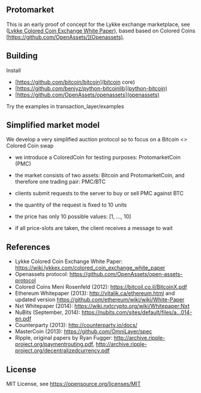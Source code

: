 ## Protomarket

This is an early proof of concept for the Lykke exchange marketplace, see ([Lykke Colored Coin Exchange White Paper](https://wiki.lykkex.com/colored_coin_exchange_white_paper)), based
based on Colored Coins [https://github.com/OpenAssets/](Openassets).

## Building

Install

* [https://github.com/bitcoin/bitcoin](bitcoin core)  
* [https://github.com/benjyz/python-bitcoinlib](python-bitcoin)
* [https://github.com/OpenAssets/openassets](openassets)

Try the examples in transaction_layer/examples

## Simplified market model

We develop a very simplified auction protocol so to focus on a Bitcoin <> Colored Coin swap

* we introduce a ColoredCoin for testing purposes: ProtomarketCoin (PMC)

* the market consists of two assets: Bitcoin and ProtomarketCoin, and therefore one trading pair: PMC/BTC

* clients submit requests to the server to buy or sell PMC against BTC

* the quantity of the request is fixed to 10 units

* the price has only 10 possible values: [1, ..., 10]

* if all price-slots are taken, the client receives a message to wait

## References

* Lykke Colored Coin Exchange White Paper: https://wiki.lykkex.com/colored_coin_exchange_white_paper
* Openassets protocol: https://github.com/OpenAssets/open-assets-protocol
* Colored Coins Meni Rosenfeld (2012): https://bitcoil.co.il/BitcoinX.pdf
* Ethereum Whitepaper (2013): http://vitalik.ca/ethereum.html and updated version https://github.com/ethereum/wiki/wiki/White-Paper
* Nxt Whitepaper (2014): https://wiki.nxtcrypto.org/wiki/Whitepaper:Nxt
* NuBits (September, 2014): https://nubits.com/sites/default/files/a...014-en.pdf
* Counterparty (2013): http://counterparty.io/docs/
* MasterCoin (2013): https://github.com/OmniLayer/spec
* Ripple, original papers by Ryan Fugger: http://archive.ripple-project.org/paymentrouting.pdf, http://archive.ripple-project.org/decentralizedcurrency.pdf

## License

MIT License, see https://opensource.org/licenses/MIT
